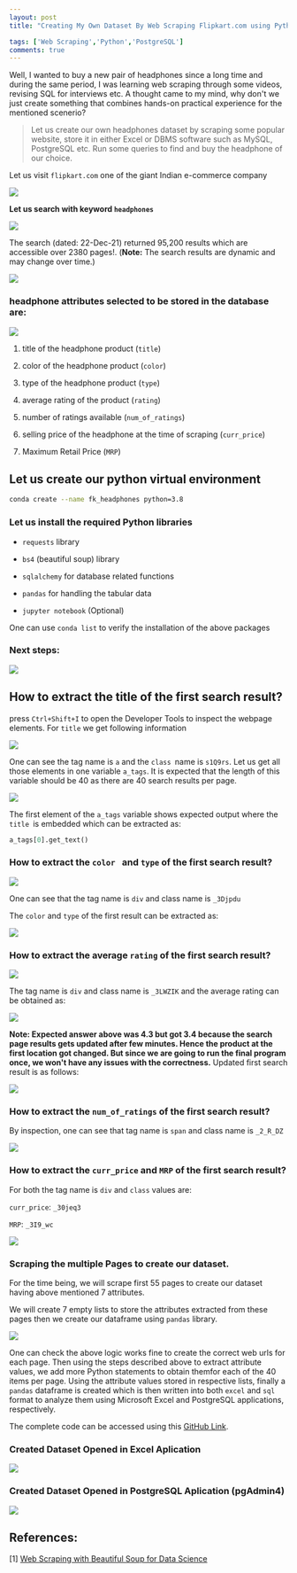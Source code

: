 ```yaml
---
layout: post
title: "Creating My Own Dataset By Web Scraping Flipkart.com using Python and Beautiful Soup Library"

tags: ['Web Scraping','Python','PostgreSQL']
comments: true
---
```


Well, I wanted to buy a new pair of headphones since a long time and during the same period, I was learning web scraping through some videos, revising SQL for interviews etc. A thought came to my mind, why don't we just create something that combines hands-on practical experience for the mentioned scenerio? 

>  Let us create our own headphones dataset by scraping some popular website, store it in either Excel or DBMS software such as MySQL, PostgreSQL etc. Run some queries to find and buy the headphone of our choice.

Let us visit `flipkart.com` one of the giant Indian e-commerce company

![](/assets/images/20211221/1.PNG)

**Let us search with keyword `headphones`**

![](/assets/images/20211221/2.PNG)

The search (dated: 22-Dec-21) returned 95,200 results which are accessible over 2380 pages!. (**Note:** The search results are dynamic and may change over time.)

![](/assets/images/20211221/3.PNG)

### headphone attributes selected to be stored in the database are:

![](/assets/images/20211221/4.PNG)

1. title of the headphone product (`title`)

2. color of the headphone product (`color`)

3. type of the headphone product (`type`)

4. average rating of the product (`rating`)

5. number of ratings available (`num_of_ratings`)

6. selling price of the headphone at the time of scraping (`curr_price`)

7. Maximum Retail Price (`MRP`)

## Let us create our python virtual environment

```bash
conda create --name fk_headphones python=3.8
```

### Let us install the required Python libraries

* `requests` library

* `bs4` (beautiful soup) library

* `sqlalchemy` for database related functions

* `pandas` for handling the tabular data

* `jupyter notebook` (Optional)

One can use `conda list` to verify the installation of the above packages

### Next steps:

![](/assets/images/20211221/5_5.PNG)

## How to extract the title of the first search result?

press `Ctrl+Shift+I` to open the Developer Tools to inspect the webpage elements. For `title` we get following information

![](/assets/images/20211221/6.PNG)

One can see the tag name is `a` and the `class `name is `s1Q9rs`. Let us get all those elements in one variable `a_tags`. It is expected that the length of this variable should be 40 as there are 40 search results per page.

![](/assets/images/20211221/7.PNG)

The first element of the `a_tags` variable shows expected output where the `title `is embedded which can be extracted as:

```python
a_tags[0].get_text()
```

### How to extract the `color ` and `type` of the first search result?

![](/assets/images/20211221/8.PNG)

One can see that the tag name is `div` and class name is `_3Djpdu`

The `color` and `type` of the first result can be extracted as:

![](/assets/images/20211221/9.PNG)

### How to extract the average `rating` of the first search result?

![](/assets/images/20211221/10.PNG)

The tag name is `div` and class name is `_3LWZIK` and the average rating can be obtained as:

![](/assets/images/20211221/11.PNG)

**Note: Expected answer above was 4.3 but got 3.4 because the search page results gets updated after few minutes. Hence the product at the first location got changed. But since we are going to run the final program once, we won't have any issues with the correctness.** Updated first search result is as follows:

![](/assets/images/20211221/11_5.PNG)

### How to extract the `num_of_ratings` of the first search result?

By inspection, one can see that tag name is `span` and class name is `_2_R_DZ`

![](/assets/images/20211221/12.PNG)

### How to extract the `curr_price` and `MRP` of the first search result?

For both the tag name is `div` and `class` values are:

`curr_price`: `_30jeq3`

`MRP`: `_3I9_wc`

![](/assets/images/20211221/13.PNG)

### Scraping the multiple Pages to create our dataset.

For the time being, we will scrape first 55 pages to create our dataset having above mentioned 7 attributes.

We will create 7 empty lists to store the attributes extracted from these pages then we create our dataframe using `pandas` library.

![](/assets/images/20211221/14.PNG)

One can check the above logic works fine to create the correct web urls for each page.
Then using the steps described above to extract attribute values, we add more Python statements to obtain themfor each of the 40 items per page. Using the attribute values stored in respective lists, finally a `pandas` dataframe is created which is then written into both `excel` and `sql` format to analyze them using Microsoft Excel and PostgreSQL applications, respectively. 

The complete code can be accessed using this [GitHub Link](https://github.com/shrishailde/Flipkart-Webscraping-Files).

### Created Dataset Opened in Excel Aplication

![](/assets/images/20211221/15.png)
### Created Dataset Opened in PostgreSQL Aplication (pgAdmin4)

![](/assets/images/20211221/16.png)
 

## References:
[1] [ Web Scraping with Beautiful Soup for Data Science ](https://www.udemy.com/course/web-scraping-with-beautiful-soup-for-data-science/)
 
